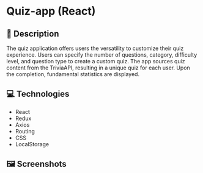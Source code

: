 # Quiz-app (React)

## 📄  Description

The quiz application offers users the versatility to customize their quiz experience. Users can specify the number of questions, category, difficulty level, and question type to create a custom quiz. The app sources quiz content from the TriviaAPI, resulting in a unique quiz for each user. Upon the completion, fundamental statistics are displayed. 

## 💻  Technologies

- React
- Redux
- Axios
- Routing
- CSS
- LocalStorage

## 🖼️  Screenshots

